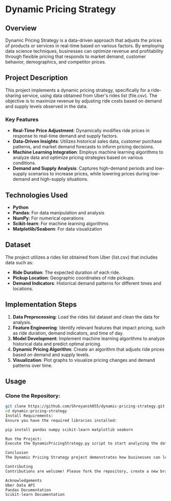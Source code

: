 # Dynamic Pricing Strategy

## Overview

Dynamic Pricing Strategy is a data-driven approach that adjusts the prices of products or services in real-time based on various factors. By employing data science techniques, businesses can optimize revenue and profitability through flexible pricing that responds to market demand, customer behavior, demographics, and competitor prices.

## Project Description

This project implements a dynamic pricing strategy, specifically for a ride-sharing service, using data obtained from Uber's rides list (file.csv). The objective is to maximize revenue by adjusting ride costs based on demand and supply levels observed in the data. 

### Key Features

- **Real-Time Price Adjustment**: Dynamically modifies ride prices in response to real-time demand and supply factors.
- **Data-Driven Insights**: Utilizes historical sales data, customer purchase patterns, and market demand forecasts to inform pricing decisions.
- **Machine Learning Integration**: Employs machine learning algorithms to analyze data and optimize pricing strategies based on various conditions.
- **Demand and Supply Analysis**: Captures high-demand periods and low-supply scenarios to increase prices, while lowering prices during low-demand and high-supply situations.

## Technologies Used

- **Python**
- **Pandas**: For data manipulation and analysis
- **NumPy**: For numerical operations
- **Scikit-learn**: For machine learning algorithms
- **Matplotlib/Seaborn**: For data visualization

## Dataset

The project utilizes a rides list obtained from Uber (list.csv) that includes data such as:
- **Ride Duration**: The expected duration of each ride.
- **Pickup Location**: Geographic coordinates of ride pickups.
- **Demand Indicators**: Historical demand patterns for different times and locations.

## Implementation Steps

1. **Data Preprocessing**: Load the rides list dataset and clean the data for analysis.
2. **Feature Engineering**: Identify relevant features that impact pricing, such as ride duration, demand indicators, and time of day.
3. **Model Development**: Implement machine learning algorithms to analyze historical data and predict optimal pricing.
4. **Dynamic Pricing Algorithm**: Create an algorithm that adjusts ride prices based on demand and supply levels.
5. **Visualization**: Plot graphs to visualize pricing changes and demand patterns over time.

## Usage

### Clone the Repository:
```bash
git clone https://github.com/Shreyansh055/dynamic-pricing-strategy.git
cd dynamic-pricing-strategy
Install Requirements:
Ensure you have the required libraries installed:

pip install pandas numpy scikit-learn matplotlib seaborn

Run the Project:
Execute the DynamicPricingStrategy.py script to start analyzing the data and adjusting prices dynamically.

Conclusion
The Dynamic Pricing Strategy project demonstrates how businesses can leverage data science to optimize pricing in real-time, ultimately enhancing revenue and customer satisfaction. By implementing this strategy, businesses can effectively respond to market fluctuations and improve their competitive edge.

Contributing
Contributions are welcome! Please fork the repository, create a new branch, and submit a pull request with your changes.

Acknowledgements
Uber Data API
Pandas Documentation
Scikit-learn Documentation
